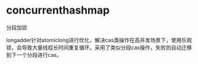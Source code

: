 # concurrenthashmap

分段加锁


longadder针对atomiclong进行优化，解决cas类操作在高并发场景下，使用乐观锁，会导致大量线程长时间重复循环。采用了类似分段cas操作，失败则自动迁移到下一个分段进行cas。
